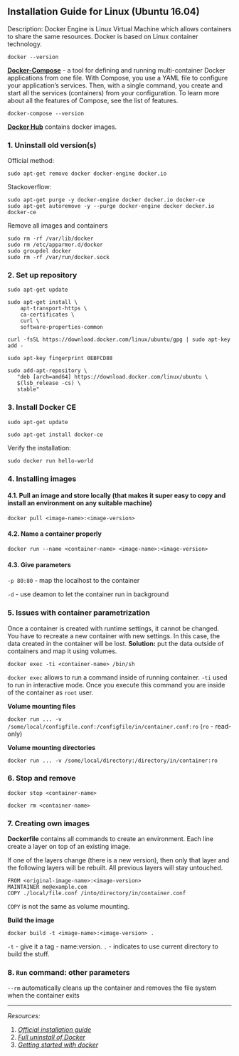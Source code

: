 ## Installation Guide for Linux (Ubuntu 16.04)

Description: Docker Engine is Linux Virtual Machine which allows containers to share the same resources. Docker is based on Linux container technology.

```docker --version```

[**Docker-Compose**](https://docs.docker.com/compose/) - a tool for defining and running multi-container Docker applications from one file. With Compose, you use a YAML file to configure your application’s services. Then, with a single command, you create and start all the services (containers) from your configuration. To learn more about all the features of Compose, see the list of features.

```docker-compose --version```

[**Docker Hub**](https://hub.docker.com) contains docker images.


### 1. Uninstall old version(s)
Official method:
```
sudo apt-get remove docker docker-engine docker.io
```
Stackoverflow:
```
sudo apt-get purge -y docker-engine docker docker.io docker-ce  
sudo apt-get autoremove -y --purge docker-engine docker docker.io docker-ce  
```
Remove all images and containers
```
sudo rm -rf /var/lib/docker
sudo rm /etc/apparmor.d/docker
sudo groupdel docker
sudo rm -rf /var/run/docker.sock
```

### 2. Set up repository
```
sudo apt-get update

sudo apt-get install \ 
    apt-transport-https \
    ca-certificates \
    curl \
    software-properties-common
    
curl -fsSL https://download.docker.com/linux/ubuntu/gpg | sudo apt-key add -

sudo apt-key fingerprint 0EBFCD88

sudo add-apt-repository \
   "deb [arch=amd64] https://download.docker.com/linux/ubuntu \
   $(lsb_release -cs) \
   stable"
```

### 3. Install Docker CE
```
sudo apt-get update

sudo apt-get install docker-ce
```
Verify the installation:
```
sudo docker run hello-world
```

### 4. Installing images
#### 4.1. Pull an image and store locally (that makes it super easy to copy and install an environment on any suitable machine)
```docker pull <image-name>:<image-version>```
#### 4.2. Name a container properly
```docker run --name <container-name> <image-name>:<image-version>```
#### 4.3. Give parameters
```-p 80:80``` - map the localhost to the container 

```-d``` - use deamon to let the container run in background

### 5. Issues with container parametrization 
Once a container is created with runtime settings, it cannot be changed. You have to recreate a new container with new settings. In this case, the data created in the container will be lost. **Solution:** put the data outside of containers and map it using volumes.

```docker exec -ti <container-name> /bin/sh```

```docker exec``` allows to run a command inside of running container. ```-ti``` used to run in interactive mode. Once you execute this command you are inside of the container as ```root``` user.

**Volume mounting files** 

```docker run ... -v /some/local/configfile.conf:/configfile/in/container.conf:ro``` (``ro`` - read-only)

**Volume mounting directories** 

```docker run ... -v /some/local/directory:/directory/in/container:ro```

### 6. Stop and remove
```
docker stop <container-name>

docker rm <container-name>
```

### 7. Creating own images
**Dockerfile** contains all commands to create an environment. Each line create a layer on top of an existing image. 

If one of the layers change (there is a new version), then only that layer and the following layers will be rebuilt. All previous layers will stay untouched.

```
FROM <original-image-name>:<image-version>
MAINTAINER me@example.com
COPY ./local/file.conf /into/directory/in/container.conf
```

```COPY``` is not the same as volume mounting.

**Build the image**

```docker build -t <image-name>:<image-version> .```

```-t``` - give it a tag - name:version. ```.``` - indicates to use current directory to build the stuff. 

### 8. ```Run``` command: other parameters

```--rm``` automatically cleans up the container and removes the file system when the container exits

___
*Resources:*
1. *[Official installation guide](https://docs.docker.com/install/linux/docker-ce/ubuntu/)*
2. *[Full uninstall of Docker](https://askubuntu.com/questions/935569/how-to-completely-uninstall-docker)*
3. *[Getting started with docker](https://www.youtube.com/watch?v=Vyp5_F42NGs)*
